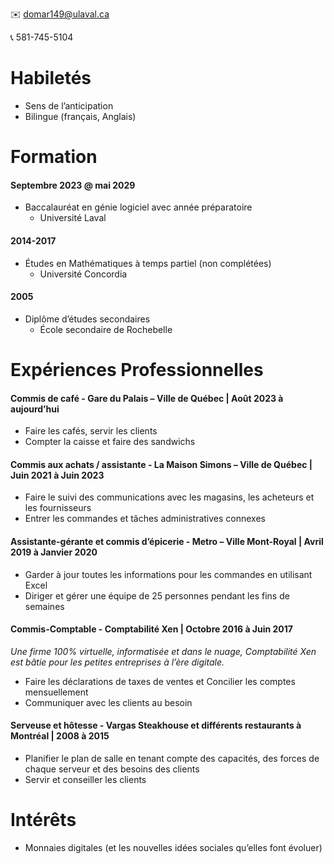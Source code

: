 ✉️ domar149@ulaval.ca

📞 581-745-5104

# Habiletés 
   - Sens de l’anticipation
   - Bilingue (français, Anglais)  

# Formation 
#### Septembre 2023 @ mai 2029
   - Baccalauréat en génie logiciel avec année préparatoire
      - Université Laval

#### 2014-2017
   - Études en Mathématiques à temps partiel (non complétées)
      - Université Concordia

#### 2005
   - Diplôme d’études secondaires
      - École secondaire de Rochebelle
 
# Expériences Professionnelles 

#### Commis de café -	Gare du Palais – Ville de Québec | Août 2023 à aujourd’hui
- Faire les cafés, servir les clients
- Compter la caisse et faire des sandwichs

#### Commis aux achats / assistante	- La Maison Simons – Ville de Québec | Juin 2021 à Juin 2023
- Faire le suivi des communications avec les magasins, les acheteurs et les fournisseurs
- Entrer les commandes et tâches administratives connexes

#### Assistante-gérante et commis d’épicerie -	Metro – Ville Mont-Royal | Avril 2019 à Janvier 2020
- Garder à jour toutes les informations pour les commandes en utilisant Excel
- Diriger et gérer une équipe de 25 personnes pendant les fins de semaines 

#### Commis-Comptable -	Comptabilité Xen | Octobre 2016 à Juin 2017 
_Une firme 100% virtuelle, informatisée et dans le nuage, Comptabilité Xen est bâtie pour les petites entreprises à l’ère digitale._
- Faire les déclarations de taxes de ventes et Concilier les comptes mensuellement
- Communiquer avec les clients au besoin

#### Serveuse et hôtesse -	Vargas Steakhouse et différents restaurants à Montréal | 2008 à 2015
- Planifier le plan de salle en tenant compte des capacités, des forces de chaque serveur et des besoins des clients
- Servir et conseiller les clients 

# Intérêts
 - Monnaies digitales (et les nouvelles idées sociales qu’elles font évoluer)
